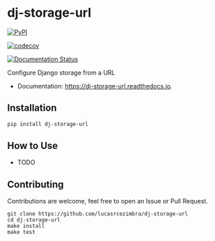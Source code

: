 # dj-storage-url


[![PyPI](https://img.shields.io/pypi/v/dj-storage-url.svg)](https://pypi.python.org/pypi/dj-storage-url)

[![codecov](https://codecov.io/gh/lucasrcezimbra/dj-storage-url/graph/badge.svg)](https://codecov.io/gh/lucasrcezimbra/dj-storage-url)

[![Documentation Status](https://readthedocs.org/projects/dj-storage-url/badge/?version=latest)](https://dj-storage-url.readthedocs.io/en/latest/?version=latest)

Configure Django storage from a URL


* Documentation: https://dj-storage-url.readthedocs.io.


## Installation

```bash
pip install dj-storage-url
```




## How to Use

- TODO


## Contributing

Contributions are welcome, feel free to open an Issue or Pull Request.

```
git clone https://github.com/lucasrcezimbra/dj-storage-url
cd dj-storage-url
make install
make test
```
